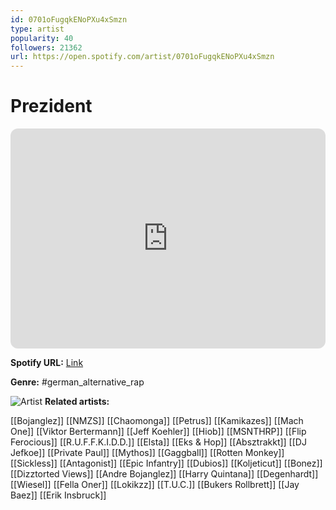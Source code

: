 ```yaml
---
id: 0701oFugqkENoPXu4xSmzn
type: artist
popularity: 40
followers: 21362
url: https://open.spotify.com/artist/0701oFugqkENoPXu4xSmzn
---
```

# Prezident

<iframe style="border-radius:12px" src="https://open.spotify.com/embed/artist/0701oFugqkENoPXu4xSmzn" width="100%" height="352" frameBorder="0" allowfullscreen="" allow="autoplay; clipboard-write; encrypted-media; fullscreen; picture-in-picture" loading="lazy"></iframe>

**Spotify URL:** [Link](https://open.spotify.com/artist/0701oFugqkENoPXu4xSmzn)

**Genre:**  #german_alternative_rap

![Artist](https://i.scdn.co/image/ab6761610000e5eb806c57bdb59b09a4fe066ded)
**Related artists:**

[[Bojanglez]]
[[NMZS]]
[[Chaomonga]]
[[Petrus]]
[[Kamikazes]]
[[Mach One]]
[[Viktor Bertermann]]
[[Jeff Koehler]]
[[Hiob]]
[[MSNTHRP]]
[[Flip Ferocious]]
[[R.U.F.F.K.I.D.D.]]
[[Elsta]]
[[Eks & Hop]]
[[Absztrakkt]]
[[DJ Jefkoe]]
[[Private Paul]]
[[Mythos]]
[[Gaggball]]
[[Rotten Monkey]]
[[Sickless]]
[[Antagonist]]
[[Epic Infantry]]
[[Dubios]]
[[Koljeticut]]
[[Bonez]]
[[Dizztorted Views]]
[[Andre Bojanglez]]
[[Harry Quintana]]
[[Degenhardt]]
[[Wiesel]]
[[Fella Oner]]
[[Lokikzz]]
[[T.U.C.]]
[[Bukers Rollbrett]]
[[Jay Baez]]
[[Erik Insbruck]]
